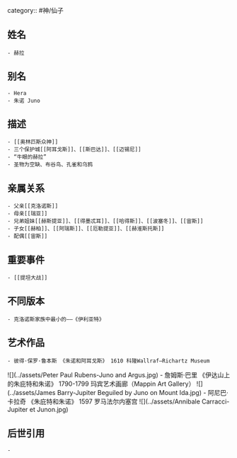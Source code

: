 category:: #神/仙子
## 姓名
	- 赫拉
## 别名
	- Hera
	- 朱诺 Juno
## 描述
	- [[奥林匹斯众神]]
	- 三个保护城[[阿耳戈斯]]、[[斯巴达]]、[[迈锡尼]]
	- “牛眼的赫拉”
	- 圣物为空缺、布谷鸟、孔雀和乌鸦
## 亲属关系
	- 父亲[[克洛诺斯]]
	- 母亲[[瑞亚]]
	- 兄弟姐妹[[赫斯提亚]]、[[得墨忒耳]]、[[哈得斯]]、[[波塞冬]]、[[宙斯]]
	- 子女[[赫柏]]、[[阿瑞斯]]、[[厄勒提亚]]、[[赫淮斯托斯]]
	- 配偶[[宙斯]]
## 重要事件
	- [[提坦大战]]
## 不同版本
	- 克洛诺斯家族中最小的——《伊利亚特》
## 艺术作品
	- 彼得·保罗·鲁本斯 《朱诺和阿耳戈斯》 1610 科隆Wallraf–Richartz Museum
 ![](../assets/Peter Paul Rubens-Juno and Argus.jpg)
	- 詹姆斯·巴里 《伊达山上的朱庇特和朱诺》 1790-1799 玛宾艺术画廊（Mappin Art Gallery）
 ![](../assets/James Barry-Jupiter Beguiled by Juno on Mount Ida.jpg)
	- 阿尼巴·卡拉奇 《朱庇特和朱诺》 1597 罗马法尔内塞宫
 ![](../assets/Annibale Carracci-Jupiter et Junon.jpg)
## 后世引用
	-
